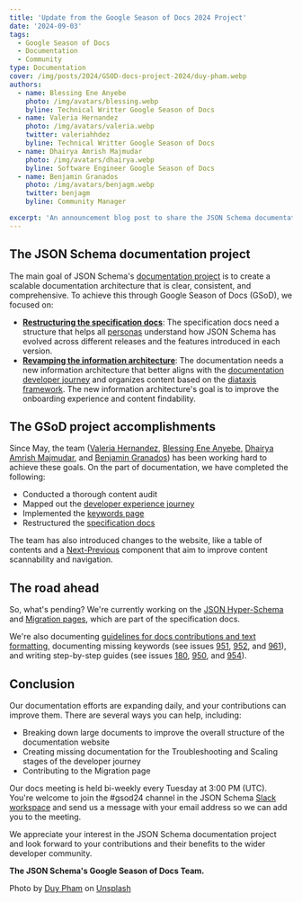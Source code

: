 ```yaml
---
title: 'Update from the Google Season of Docs 2024 Project'
date: '2024-09-03'
tags:
  - Google Season of Docs
  - Documentation
  - Community
type: Documentation
cover: /img/posts/2024/GSOD-docs-project-2024/duy-pham.webp
authors:
  - name: Blessing Ene Anyebe
    photo: /img/avatars/blessing.webp
    byline: Technical Writter Google Season of Docs
  - name: Valeria Hernandez
    photo: /img/avatars/valeria.webp
    twitter: valeriahhdez
    byline: Technical Writter Google Season of Docs
  - name: Dhairya Amrish Majmudar 
    photo: /img/avatars/dhairya.webp
    byline: Software Engineer Google Season of Docs
  - name: Benjamin Granados
    photo: /img/avatars/benjagm.webp
    twitter: benjagm
    byline: Community Manager

excerpt: 'An announcement blog post to share the JSON Schema documentation efforts from the GSOD team.'
---
```


## The JSON Schema documentation project

The main goal of JSON Schema's [documentation project](https://github.com/orgs/json-schema-org/discussions/687) is to create a scalable documentation architecture that is clear, consistent, and comprehensive. To achieve this through Google Season of Docs (GSoD), we focused on:

- **[Restructuring the specification docs](https://github.com/json-schema-org/website/pull/823)**: The specification docs need a structure that helps all [personas](https://github.com/json-schema-org/community/issues/336#personas) understand how JSON Schema has evolved across different releases and the features introduced in each version.
- **[Revamping the information architecture](https://github.com/json-schema-org/website/issues/790)**: The documentation needs a new information architecture that better aligns with the [documentation developer journey](https://www.figma.com/board/TRjQUw33K93y8RlJMSRkJs/JSON-dev-journey?node-id=0-1&t=fF2pJ8IwpJvbFzDU-1) and organizes content based on the [diataxis framework](https://diataxis.fr/). The new information architecture's goal is to improve the onboarding experience and content findability.

## The GSoD project accomplishments

Since May, the team ([Valeria Hernandez](https://www.linkedin.com/in/valeriahhdez/), [Blessing Ene Anyebe](https://www.linkedin.com/in/anyebe-blessing-ene-kwennb/), [Dhairya Amrish Majmudar](https://www.linkedin.com/in/dhairya-majmudar/), and [Benjamin Granados](https://www.linkedin.com/in/benjagranados/)) has been working hard to achieve these goals. On the part of documentation, we have completed the following: 

- Conducted a thorough content audit
- Mapped out the [developer experience journey](<(https://www.figma.com/board/TRjQUw33K93y8RlJMSRkJs/JSON-dev-journey?node-id=0-1&t=gYkdGtHk2sKrCQM0-0)>)
- Implemented the [keywords page](https://json-schema.org/understanding-json-schema/keywords)
- Restructured the [specification docs](https://github.com/json-schema-org/website/pull/823)

The team has also introduced changes to the website, like a table of contents and a [Next-Previous](https://github.com/json-schema-org/website/pull/807) component that aim to improve content scannability and navigation. 

## The road ahead

So, what's pending? We're currently working on the [JSON Hyper-Schema](https://github.com/json-schema-org/website/issues/896) and [Migration pages](https://github.com/json-schema-org/website/issues/897), which are part of the specification docs. 

We're also documenting [guidelines for docs contributions and text formatting](https://github.com/json-schema-org/website/pull/902), documenting missing keywords (see issues [951](https://github.com/json-schema-org/website/issues/951), [952](https://github.com/json-schema-org/website/issues/952), and [961](https://github.com/json-schema-org/website/issues/961)), and writing step-by-step guides (see issues [180](https://github.com/json-schema-org/website/issues/180), [950](https://github.com/json-schema-org/website/issues/950), and [954](https://github.com/json-schema-org/website/issues/954)). 

## Conclusion

Our documentation efforts are expanding daily, and your contributions can improve them. There are several ways you can help, including:

- Breaking down large documents to improve the overall structure of the documentation website
- Creating missing documentation for the Troubleshooting and Scaling stages of the developer journey
- Contributing to the Migration page

Our docs meeting is held bi-weekly every Tuesday at 3:00 PM (UTC). You're welcome to join the #gsod24 channel in the JSON Schema [Slack workspace](https://json-schema.org/slack) and send us a message with your email address so we can add you to the meeting.

We appreciate your interest in the JSON Schema documentation project and look forward to your contributions and their benefits to the wider developer community.

**The JSON Schema's Google Season of Docs Team.**

Photo by <a href="https://unsplash.com/@miinyuii?utm_content=creditCopyText&utm_medium=referral&utm_source=unsplash">Duy Pham</a> on <a href="https://unsplash.com/photos/people-holding-shoulders-sitting-on-wall-Cecb0_8Hx-o?utm_content=creditCopyText&utm_medium=referral&utm_source=unsplash">Unsplash</a>
  
